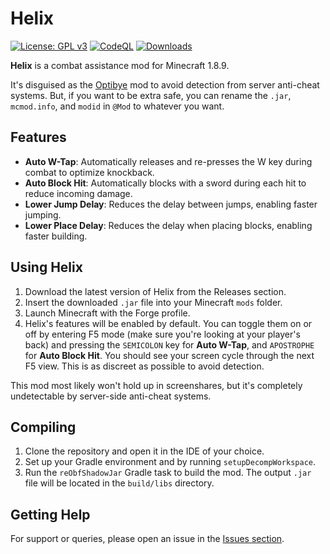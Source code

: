 # Helix

[![License: GPL v3](https://img.shields.io/badge/License-GPLv3-blue.svg)](https://www.gnu.org/licenses/gpl-3.0)
[![CodeQL](https://github.com/Foulest/Helix/actions/workflows/github-code-scanning/codeql/badge.svg)](https://github.com/Foulest/Helix/actions/workflows/github-code-scanning/codeql)
[![Downloads](https://img.shields.io/github/downloads/Foulest/Helix/total.svg)](https://github.com/Foulest/Helix/releases)

**Helix** is a combat assistance mod for Minecraft 1.8.9.

It's disguised as the [Optibye](https://modrinth.com/mod/optibye) mod to avoid detection from server anti-cheat systems.
But, if you want to be extra safe, you can rename the `.jar`, `mcmod.info`, and `modid` in `@Mod` to whatever you want.

## Features

- **Auto W-Tap**: Automatically releases and re-presses the W key during combat to optimize knockback.
- **Auto Block Hit**: Automatically blocks with a sword during each hit to reduce incoming damage.
- **Lower Jump Delay**: Reduces the delay between jumps, enabling faster jumping.
- **Lower Place Delay**: Reduces the delay when placing blocks, enabling faster building.

## Using Helix

1. Download the latest version of Helix from the Releases section.
2. Insert the downloaded `.jar` file into your Minecraft `mods` folder.
3. Launch Minecraft with the Forge profile.
4. Helix's features will be enabled by default. You can toggle them on or off by entering F5 mode (make sure you're
   looking at your player's back) and pressing the `SEMICOLON` key for **Auto W-Tap**, and `APOSTROPHE` for **Auto Block
   Hit**. You should see your screen cycle through the next F5 view. This is as discreet as possible to avoid detection.

This mod most likely won't hold up in screenshares, but it's completely undetectable by server-side anti-cheat systems.

## Compiling

1. Clone the repository and open it in the IDE of your choice.
2. Set up your Gradle environment and by running `setupDecompWorkspace`.
3. Run the `reObfShadowJar` Gradle task to build the mod. The output `.jar` file will be located in the `build/libs`
   directory.

## Getting Help

For support or queries, please open an issue in the [Issues section](https://github.com/Foulest/Vault/issues).
